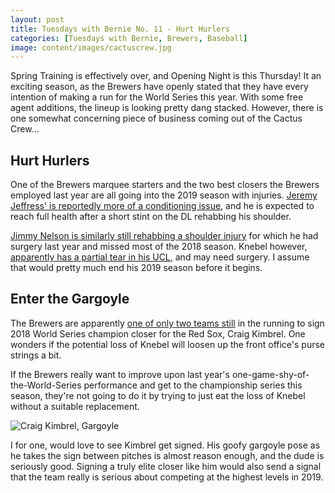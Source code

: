 ```yaml
---
layout: post
title: Tuesdays with Bernie No. 11 - Hurt Hurlers
categories: [Tuesdays with Bernie, Brewers, Baseball]
image: content/images/cactuscrew.jpg
---
```


Spring Training is effectively over, and Opening Night is this Thursday! It an exciting
season, as the Brewers have openly stated that they have every intention of making
a run for the World Series this year. With some free agent additions, the lineup is
looking pretty dang stacked. However, there is one somewhat concerning piece of business
coming out of the Cactus Crew...

## Hurt Hurlers

One of the Brewers marquee starters and the two best closers the Brewers employed last year are all going into the 2019 season with injuries. [Jeremy Jeffress' is reportedly more of a conditioning issue](https://www.mlb.com/brewers/news/jeremy-jeffress-to-start-season-on-injured-list), and he is expected to reach full health after a short stint on the DL rehabbing his shoulder.

[Jimmy Nelson is similarly still rehabbing a shoulder injury](https://www.mlb.com/brewers/news/jimmy-nelson-resting-but-optimistic-for-season) for which he had surgery
last year and missed most of the 2018 season. Knebel however, [apparently has a partial tear in his UCL](https://www.mlb.com/brewers/news/corey-knebel-out-alex-wilson-coming-in), and may need surgery. I assume that would pretty much end his 2019 season before it begins.

## Enter the Gargoyle

The Brewers are apparently [one of only two teams still](https://www.mlb.com/brewers/news/craig-kimbrel-rumors-c297610312) in the running to sign 2018 World Series champion closer for the Red Sox, Craig Kimbrel. One wonders if the potential loss of Knebel will loosen up the front office's purse strings a bit. 

If the Brewers really want to improve upon last year's one-game-shy-of-the-World-Series performance and get to the championship series this season, they're not going to do it by trying to just eat the loss of Knebel without a suitable replacement.

![Craig Kimbrel, Gargoyle](https://www.bradwestness.com/content/images/kimbrel.jpeg)

I for one, would love to see Kimbrel get signed. His goofy gargoyle pose as he takes the sign between pitches is almost reason enough, and the dude is seriously good. Signing a truly elite closer like him would also send a signal that the team really is serious about competing at the highest levels in 2019.